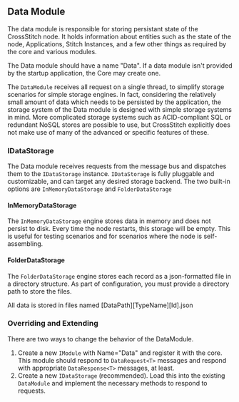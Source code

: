 ﻿## Data Module

The data module is responsible for storing persistant state of the CrossStitch node. It holds information about entities such as the state of the node, Applications, Stitch Instances, and a few other things as required by the core and various modules.

The Data module should have a name "Data". If a data module isn't provided by the startup application, the Core may create one.

The `DataModule` receives all request on a single thread, to simplify storage scenarios for simple storage engines. In fact, considering the relatively small amount of data which needs to be persisted by the application, the storage system of the Data module is designed with simple storage systems in mind. More complicated storage systems such as ACID-compliant SQL or redundant NoSQL stores are possible to use, but CrossStitch explicitly does not make use of many of the advanced or specific features of these.

### IDataStorage

The Data module receives requests from the message bus and dispatches them to the `IDataStorage` instance. `IDataStorage` is fully pluggable and customizable, and can target any desired storage backend. The two built-in options are `InMemoryDataStorage` and `FolderDataStorage`

#### InMemoryDataStorage

The `InMemoryDataStorage` engine stores data in memory and does not persist to disk. Every time the node restarts, this storage will be empty. This is useful for testing scenarios and for scenarios where the node is self-assembling.

#### FolderDataStorage

The `FolderDataStorage` engine stores each record as a json-formatted file in a directory structure. As part of configuration, you must provide a directory path to store the files.

All data is stored in files named [DataPath]\[TypeName]\[Id].json

### Overriding and Extending

There are two ways to change the behavior of the DataModule. 

1. Create a new `IModule` with Name="Data" and register it with the core. This module should respond to `DataRequest<T>` messages and respond with appropriate `DataResponse<T>` messages, at least.
2. Create a new `IDataStorage` (recommended). Load this into the existing `DataModule` and implement the necessary methods to respond to requests.
